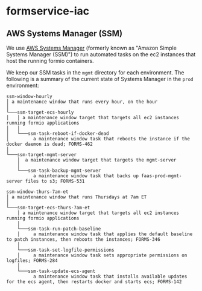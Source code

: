 # formservice-iac

## AWS Systems Manager (SSM)
We use [AWS Systems Manager](https://docs.aws.amazon.com/systems-manager/latest/userguide/what-is-systems-manager.html) (formerly known as "Amazon Simple Systems Manager (SSM)") to run automated tasks on the ec2 instances that host the running formio containers.

We keep our SSM tasks in the `mgmt` directory for each environment. The following is a summary of the current state of Systems Manager in the `prod` environment:
```
ssm-window-hourly
│ a maintenance window that runs every hour, on the hour
│
└───ssm-target-ecs-hourly
│   │ a maintenance window target that targets all ec2 instances running formio applications
│   │
│   └───ssm-task-reboot-if-docker-dead
│         a maintenance window task that reboots the instance if the docker daemon is dead; FORMS-462
│
└───ssm-target-mgmt-server
    │  a maintenance window target that targets the mgmt-server
    │  
    └───ssm-task-backup-mgmt-server
          a maintenance window task that backs up faas-prod-mgmt-server files to s3; FORMS-531

ssm-window-thurs-7am-et
│ a maintenance window that runs Thursdays at 7am ET
│  
└───ssm-target-ecs-thurs-7am-et
    │ a maintenance window target that targets all ec2 instances running formio applications
    │
    └───ssm-task-run-patch-baseline
    │     a maintenance window task that applies the default baseline to patch instances, then reboots the instances; FORMS-346
    │
    └───ssm-task-set-logfile-permissions
    │     a maintenance window task sets appropriate permissions on logfiles; FORMS-284
    │
    └───ssm-task-update-ecs-agent
          a maintenance window task that installs available updates for the ecs agent, then restarts docker and starts ecs; FORMS-142
```
